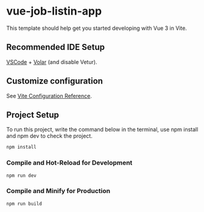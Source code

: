 # vue-job-listin-app

This template should help get you started developing with Vue 3 in Vite.

## Recommended IDE Setup

[VSCode](https://code.visualstudio.com/) + [Volar](https://marketplace.visualstudio.com/items?itemName=Vue.volar) (and disable Vetur).

## Customize configuration

See [Vite Configuration Reference](https://vitejs.dev/config/).

## Project Setup


To run this project, write the command below in the terminal, use npm install and npm dev to check the project.

```sh
npm install
```

### Compile and Hot-Reload for Development

```sh
npm run dev
```

### Compile and Minify for Production

```sh
npm run build
```
